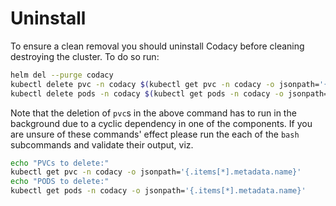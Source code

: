 # Uninstall

To ensure a clean removal you should uninstall Codacy before cleaning destroying
the cluster. To do so run:

```bash
helm del --purge codacy
kubectl delete pvc -n codacy $(kubectl get pvc -n codacy -o jsonpath='{.items[*].metadata.name}') &
kubectl delete pods -n codacy $(kubectl get pods -n codacy -o jsonpath='{.items[*].metadata.name}') --force --grace-period=0
```

Note that the deletion of `pvc`s in the above command has to run in the background
due to a cyclic dependency in one of the components. If you are unsure of these
commands' effect please run the each of the `bash` subcommands and validate their output, viz.

```bash
echo "PVCs to delete:"
kubectl get pvc -n codacy -o jsonpath='{.items[*].metadata.name}'
echo "PODS to delete:"
kubectl get pods -n codacy -o jsonpath='{.items[*].metadata.name}'
```
